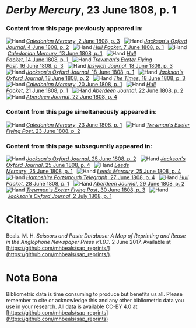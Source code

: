 # *Derby Mercury*, 23 June 1808, p. 1  
  
### Content from this page previously appeared in:  
![Hand](http://scissorsandpaste.net/wp-content/uploads/2017/06/smallhandpointer.png) [*Caledonian Mercury*, 2 June 1808, p. 3](https://mhbeals.github.io/sap_html/Caledonian-Mercury/Caledonian-Mercury-2-June-1808-p-3)  
![Hand](http://scissorsandpaste.net/wp-content/uploads/2017/06/smallhandpointer.png) [*Jackson's Oxford Journal*, 4 June 1808, p. 2](https://mhbeals.github.io/sap_html/Jackson's-Oxford-Journal/Jackson's-Oxford-Journal-4-June-1808-p-2)  
![Hand](http://scissorsandpaste.net/wp-content/uploads/2017/06/smallhandpointer.png) [*Hull Packet*, 7 June 1808, p. 1](https://mhbeals.github.io/sap_html/Hull-Packet/Hull-Packet-7-June-1808-p-1)  
![Hand](http://scissorsandpaste.net/wp-content/uploads/2017/06/smallhandpointer.png) [*Caledonian Mercury*, 13 June 1808, p. 1](https://mhbeals.github.io/sap_html/Caledonian-Mercury/Caledonian-Mercury-13-June-1808-p-1)  
![Hand](http://scissorsandpaste.net/wp-content/uploads/2017/06/smallhandpointer.png) [*Hull Packet*, 14 June 1808, p. 1](https://mhbeals.github.io/sap_html/Hull-Packet/Hull-Packet-14-June-1808-p-1)  
![Hand](http://scissorsandpaste.net/wp-content/uploads/2017/06/smallhandpointer.png) [*Trewman's Exeter Flying Post*, 16 June 1808, p. 3](https://mhbeals.github.io/sap_html/Trewman's-Exeter-Flying-Post/Trewman's-Exeter-Flying-Post-16-June-1808-p-3)  
![Hand](http://scissorsandpaste.net/wp-content/uploads/2017/06/smallhandpointer.png) [*Ipswich Journal*, 18 June 1808, p. 3](https://mhbeals.github.io/sap_html/Ipswich-Journal/Ipswich-Journal-18-June-1808-p-3)  
![Hand](http://scissorsandpaste.net/wp-content/uploads/2017/06/smallhandpointer.png) [*Jackson's Oxford Journal*, 18 June 1808, p. 1](https://mhbeals.github.io/sap_html/Jackson's-Oxford-Journal/Jackson's-Oxford-Journal-18-June-1808-p-1)  
![Hand](http://scissorsandpaste.net/wp-content/uploads/2017/06/smallhandpointer.png) [*Jackson's Oxford Journal*, 18 June 1808, p. 2](https://mhbeals.github.io/sap_html/Jackson's-Oxford-Journal/Jackson's-Oxford-Journal-18-June-1808-p-2)  
![Hand](http://scissorsandpaste.net/wp-content/uploads/2017/06/smallhandpointer.png) [*The Times*, 18 June 1808, p. 3](https://mhbeals.github.io/sap_html/The-Times/The-Times-18-June-1808-p-3)  
![Hand](http://scissorsandpaste.net/wp-content/uploads/2017/06/smallhandpointer.png) [*Caledonian Mercury*, 20 June 1808, p. 1](https://mhbeals.github.io/sap_html/Caledonian-Mercury/Caledonian-Mercury-20-June-1808-p-1)  
![Hand](http://scissorsandpaste.net/wp-content/uploads/2017/06/smallhandpointer.png) [*Hull Packet*, 21 June 1808, p. 1](https://mhbeals.github.io/sap_html/Hull-Packet/Hull-Packet-21-June-1808-p-1)  
![Hand](http://scissorsandpaste.net/wp-content/uploads/2017/06/smallhandpointer.png) [*Aberdeen Journal*, 22 June 1808, p. 2](https://mhbeals.github.io/sap_html/Aberdeen-Journal/Aberdeen-Journal-22-June-1808-p-2)  
![Hand](http://scissorsandpaste.net/wp-content/uploads/2017/06/smallhandpointer.png) [*Aberdeen Journal*, 22 June 1808, p. 4](https://mhbeals.github.io/sap_html/Aberdeen-Journal/Aberdeen-Journal-22-June-1808-p-4)  
  
### Content from this page simeltaneously appeared in:  
![Hand](http://scissorsandpaste.net/wp-content/uploads/2017/06/smallhandpointer.png) [*Caledonian Mercury*, 23 June 1808, p. 1](https://mhbeals.github.io/sap_html/Caledonian-Mercury/Caledonian-Mercury-23-June-1808-p-1)  
![Hand](http://scissorsandpaste.net/wp-content/uploads/2017/06/smallhandpointer.png) [*Trewman's Exeter Flying Post*, 23 June 1808, p. 2](https://mhbeals.github.io/sap_html/Trewman's-Exeter-Flying-Post/Trewman's-Exeter-Flying-Post-23-June-1808-p-2)  
  
### Content from this page subsequently appeared in:  
![Hand](http://scissorsandpaste.net/wp-content/uploads/2017/06/smallhandpointer.png) [*Jackson's Oxford Journal*, 25 June 1808, p. 2](https://mhbeals.github.io/sap_html/Jackson's-Oxford-Journal/Jackson's-Oxford-Journal-25-June-1808-p-2)  
![Hand](http://scissorsandpaste.net/wp-content/uploads/2017/06/smallhandpointer.png) [*Jackson's Oxford Journal*, 25 June 1808, p. 4](https://mhbeals.github.io/sap_html/Jackson's-Oxford-Journal/Jackson's-Oxford-Journal-25-June-1808-p-4)  
![Hand](http://scissorsandpaste.net/wp-content/uploads/2017/06/smallhandpointer.png) [*Leeds Mercury*, 25 June 1808, p. 1](https://mhbeals.github.io/sap_html/Leeds-Mercury/Leeds-Mercury-25-June-1808-p-1)  
![Hand](http://scissorsandpaste.net/wp-content/uploads/2017/06/smallhandpointer.png) [*Leeds Mercury*, 25 June 1808, p. 4](https://mhbeals.github.io/sap_html/Leeds-Mercury/Leeds-Mercury-25-June-1808-p-4)  
![Hand](http://scissorsandpaste.net/wp-content/uploads/2017/06/smallhandpointer.png) [*Hampshire Portsmouth Telegraph*, 27 June 1808, p. 4](https://mhbeals.github.io/sap_html/Hampshire-Portsmouth-Telegraph/Hampshire-Portsmouth-Telegraph-27-June-1808-p-4)  
![Hand](http://scissorsandpaste.net/wp-content/uploads/2017/06/smallhandpointer.png) [*Hull Packet*, 28 June 1808, p. 1](https://mhbeals.github.io/sap_html/Hull-Packet/Hull-Packet-28-June-1808-p-1)  
![Hand](http://scissorsandpaste.net/wp-content/uploads/2017/06/smallhandpointer.png) [*Aberdeen Journal*, 29 June 1808, p. 2](https://mhbeals.github.io/sap_html/Aberdeen-Journal/Aberdeen-Journal-29-June-1808-p-2)  
![Hand](http://scissorsandpaste.net/wp-content/uploads/2017/06/smallhandpointer.png) [*Trewman's Exeter Flying Post*, 30 June 1808, p. 3](https://mhbeals.github.io/sap_html/Trewman's-Exeter-Flying-Post/Trewman's-Exeter-Flying-Post-30-June-1808-p-3)  
![Hand](http://scissorsandpaste.net/wp-content/uploads/2017/06/smallhandpointer.png) [*Jackson's Oxford Journal*, 2 July 1808, p. 1](https://mhbeals.github.io/sap_html/Jackson's-Oxford-Journal/Jackson's-Oxford-Journal-2-July-1808-p-1)  


# Citation: 

Beals. M. H. *Scissors and Paste Database: A Map of Reprinting and Reuse in the Anglophone Newspaper Press v.1.0.1.* 2 June 2017. Available at [https://github.com/mhbeals/sap_reprints/](https://github.com/mhbeals/sap_reprints/). 

# Nota Bona

Bibliometric data is time consuming to produce but benefits us all. Please remember to cite or acknowledge this and any other bibliometric data you use in your research. All data is available CC-BY 4.0 at [https://github.com/mhbeals/sap_reprints](https://github.com/mhbeals/sap_reprints)